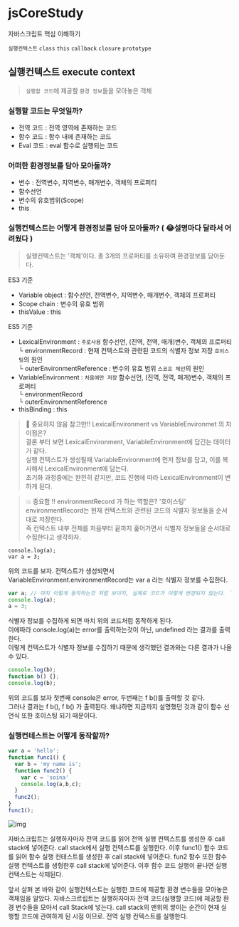 # jsCoreStudy
자바스크립트 핵심 이해하기 

`실행컨텍스트` `class` `this` `callback` `closure` `prototype`   

## 실행컨텍스트 execute context 

> `실행할 코드`에 제공할 `환경 정보`들을 모아놓은 객체  

### 실행할 코드는 무엇일까? 
 - 전역 코드 : 전역 영역에 존재하는 코드
 - 함수 코드 : 함수 내에 존재하는 코드
 - Eval 코드 : eval 함수로 실행되는 코드 
 
### 어떠한 환경정보를 담아 모아둘까? 
 - 변수 : 전역변수, 지역변수, 매개변수, 객체의 프로퍼티
 - 함수선언
 - 변수의 유호범위(Scope)
 - this 
 
### 실행컨텍스트는 어떻게 환경정보를 담아 모아둘까? ( 😂설명마다 달라서 어려웠다 ) 

> 실행컨텍스트는 '객체'이다. 총 3개의 프로퍼티를 소유하여 환경정보를 담아둔다. 
 
  ES3 기준 
 - Variable object : 함수선언, 전역변수, 지역변수, 매개변수, 객체의 프로퍼티
 - Scope chain : 변수의 유효 범위
 - thisValue : this
  
  ES5 기준
 - LexicalEnvironment : `주로사용` 함수선언, (진역, 전역, 매개)변수, 객체의 프로퍼티   
   └ environmentRecord : 현재 컨텍스트와 관련된 코드의 식별자 정보 저장 `호이스팅`의 원인   
   └ outerEnvironmentReference : 변수의 유효 범위 `스코프 체인`의 원인  
 - VariableEnvironment : `처음에만 저장` 함수선언, (진역, 전역, 매개)변수, 객체의 프로퍼티   
   └ environmentRecord  
   └ outerEnvironmentReference  
 - thisBinding : this 
 
> 🌌 중요하지 않음 참고만!! LexicalEnvironment vs VariableEnvironmet 의 차이점은?  
 결론 부터 보면 LexicalEnvironment, VariableEnvironment에 담긴는 데이터가 같다.  
 실행 컨텍스트가 생성될때 VariableEnvironment에 먼저 정보를 담고, 이를 복사해서 LexicalEnvironment에 담는다.  
 초기화 과정중에는 완전히 같지만, 코드 진행에 따라 LexicalEnvironment이 변하게 된다. 
 
> 💥 중요함 !! environmentRecord 가 하는 역할은? '호이스팅'  
 environmentRecord는 현재 컨텍스트와 관련된 코드의 식별자 정보들을 순서대로 저장한다.  
 즉 컨텍스트 내부 전체를 처음부터 끝까지 훑어가면서 식별자 정보들을 순서대로 수집한다고 생각하자. 
 
```javascipt
console.log(a);
var a = 3;
```
위의 코드를 보자. 컨텍스트가 생성되면서 VariableEnvironment.environmentRecord는 var a 라는 식별자 정보를 수집한다.

```javascript
var a; // 마치 이렇게 동작하는것 처럼 보이지, 실제로 코드가 이렇게 변경되지 않는다. `주의`
console.log(a);
a = 3;
```
식별자 정보를 수집하게 되면 마치 위의 코드처럼 동작하게 된다.  
이에따라 console.log(a)는 error를 출력하는것이 아닌, undefined 라는 결과를 출력한다.  
이렇게 컨텍스트가 식별자 정보를 수집하기 때문에 생각했던 결과와는 다른 결과가 나올 수 있다.  

```javascript
console.log(b);
function b() {};
console.log(b);
```
위의 코드를 보자 첫번째 console은 error, 두번째는 f b()를 출력할 것 같다.    
그러나 결과는 f b(), f b() 가 출력된다. 왜냐하면 지금까지 설명했던 것과 같이 함수 선언식 또한 호이스팅 되기 때문이다.  

### 실행컨테스트는 어떻게 동작할까? 
```javascript
var a = 'hello';
function func1() {
  var b = 'my name is';
  function func2() {
    var c = 'soina'
    console.log(a,b,c);
  }
  func2();
}
func1();
```
![img](https://raw.githubusercontent.com/won-developer/img/master/%EC%8B%A4%ED%96%89%EC%BB%A8%ED%85%8D%EC%8A%A4%ED%8A%B8-2.png)

자바스크립트는 실행하자마자 전역 코드를 읽어 전역 실행 컨텍스트를 생성한 후 call stack에 넣어준다. 
call stack에서 실행 컨텍스트를 실행한다. 이후 func1() 함수 코드를 읽어 함수 실행 컨테스트를 생성한 후 call stack에 넣어준다.
fun2 함수 또한 함수 실행 컨텍스트를 생헝한후 call stack에 넣어준다. 이후 함수 코드 실행이 끝나면 실행 컨텍스트는 삭제된다. 

앞서 살펴 본 바와 같이 실행컨텍스트는 실행한 코드에 제공할 환경 변수들을 모아놓은 객체임을 알았다.
자바스크르립트는 실행하자마자 전역 코드(실행할 코드)에 제공할 환경 변수들을 모아서 call Stack에 넣는다. 
call stack의 맨위의 쌓이는 순간이 현재 실행할 코드에 관여하게 된 시점 이므로. 전역 실행 컨텍스트를 실행한다. 
